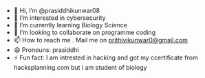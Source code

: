 - 👋 Hi, I’m @prasiddhikunwar08
- 👀 I’m interested in cybersecurity
- 🌱 I’m currently learning Biology Science
- 💞️ I’m looking to collaborate on programme coding 
- 📫 How to reach me . Mail me on prithivikunwar0@gmail.com
- 😄 Pronouns: prasiddhi
- ⚡ Fun fact: I am intrested in hacking and got my ccertificate from hacksplanning.com but i am student of biology 

<!---
prasiddhikunwar08/prasiddhikunwar08 is a ✨ special ✨ repository because its `README.md` (this file) appears on your GitHub profile.
You can click the Preview link to take a look at your changes.
--->
